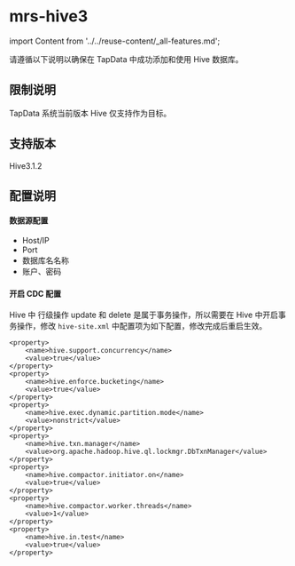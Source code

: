 # mrs-hive3
import Content from '../../reuse-content/_all-features.md';

<Content />

请遵循以下说明以确保在 TapData 中成功添加和使用 Hive 数据库。

## 限制说明

TapData 系统当前版本 Hive 仅支持作为目标。

## 支持版本

Hive3.1.2

## 配置说明

#### 数据源配置

- Host/IP
- Port
- 数据库名名称
- 账户、密码

#### 开启 CDC 配置

Hive 中 行级操作 update 和 delete 是属于事务操作，所以需要在 Hive 中开启事务操作，修改 `hive-site.xml` 中配置项为如下配置，修改完成后重启生效。

```
<property>
    <name>hive.support.concurrency</name>
    <value>true</value>
</property>
<property>
    <name>hive.enforce.bucketing</name>
    <value>true</value>
</property>
<property>
    <name>hive.exec.dynamic.partition.mode</name>
    <value>nonstrict</value>
</property>
<property>
    <name>hive.txn.manager</name>
    <value>org.apache.hadoop.hive.ql.lockmgr.DbTxnManager</value>
</property>
<property>
    <name>hive.compactor.initiator.on</name>
    <value>true</value>
</property>
<property>
    <name>hive.compactor.worker.threads</name>
    <value>1</value>
</property>
<property>
    <name>hive.in.test</name>
    <value>true</value>
</property>
```

